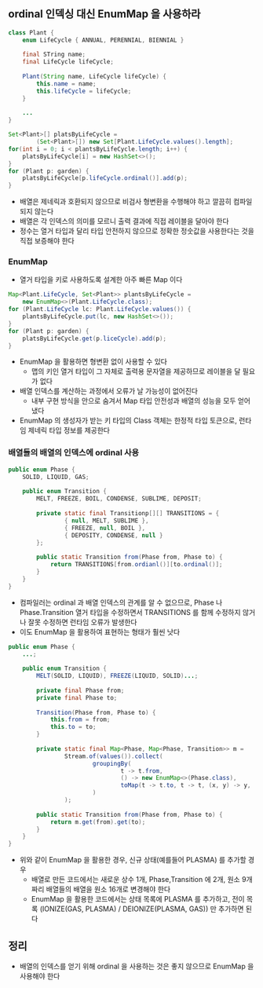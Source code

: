 ## ordinal 인덱싱 대신 EnumMap 을 사용하라

```java
class Plant {
    enum LifeCycle { ANNUAL, PERENNIAL, BIENNIAL }
    
    final STring name;
    final LifeCycle lifeCycle;
    
    Plant(String name, LifeCycle lifeCycle) {
        this.name = name;
        this.lifeCycle = lifeCycle;
    }
    
    ...
}

Set<Plant>[] platsByLifeCycle =
        (Set<Plant>[]) new Set[Plant.LifeCycle.values().length];
for(int i = 0; i < plantsByLifeCycle.length; i++) {
    platsByLifeCycle[i] = new HashSet<>();
}
for (Plant p: garden) {
    platsByLifeCycle[p.lifeCycle.ordinal()].add(p);
}
```

* 배열은 제네릭과 호환되지 않으므로 비검사 형변환을 수행해야 하고 깔끔히 컴파일되지 않는다
* 배열은 각 인덱스의 의미를 모르니 출력 결과에 직접 레이블을 달아야 한다
* 정수는 열거 타입과 달리 타입 안전하지 않으므로 정확한 정숫값을 사용한다는 것을 직접 보증해야 한다

### EnumMap

* 열거 타입을 키로 사용하도록 설계한 아주 빠른 Map 이다

```java
Map<Plant.LifeCycle, Set<Plant>> plantsByLifeCycle =
    new EnumMap<>(Plant.LifeCycle.class);
for (Plant.LifeCycle lc: Plant.LifeCycle.values()) {
    plantsByLifeCycle.put(lc, new HashSet<>());
}
for (Plant p: garden) {
    platsByLifeCycle.get(p.liceCycle).add(p);
}
```

* EnumMap 을 활용하면 형변환 없이 사용할 수 있다
    * 맵의 키인 열거 타입이 그 자체로 출력용 문자열을 제공하므로 레이블을 달 필요가 없다
* 배열 인덱스를 계산하는 과정에서 오류가 날 가능성이 없어진다
    * 내부 구현 방식을 안으로 숨겨서 Map 타입 안전성과 배열의 성능을 모두 얻어냈다
* EnumMap 의 생성자가 받는 키 타입의 Class 객체는 한정적 타입 토큰으로, 런타임 제네릭 타입 정보를 제공한다

### 배열들의 배열의 인덱스에 ordinal 사용

```java
public enum Phase {
    SOLID, LIQUID, GAS;
    
    public enum Transition {
        MELT, FREEZE, BOIL, CONDENSE, SUBLIME, DEPOSIT;
        
        private static final Transitionp[][] TRANSITIONS = {
                { null, MELT, SUBLIME },
                { FREEZE, null, BOIL },
                { DEPOSITY, CONDENSE, null }
        };
        
        public static Transition from(Phase from, Phase to) {
            return TRANSITIONS[from.ordianl()][to.ordinal()];
        }
    }
}
```

* 컴파일러는 ordinal 과 배열 인덱스의 관계를 알 수 없으므로, Phase 나 Phase.Transition 열거 타입을 수정하면서 TRANSITIONS 를 함께 수정하지 않거나 잘못 수정하면 런타임 오류가 발생한다
* 이도 EnumMap 을 활용하여 표현하는 형태가 훨씬 낫다

```java
public enum Phase {
    ...;
    
    public enum Transition {
        MELT(SOLID, LIQUID), FREEZE(LIQUID, SOLID)...;
        
        private final Phase from;
        private final Phase to;
        
        Transition(Phase from, Phase to) {
            this.from = from;
            this.to = to;
        }
        
        private static final Map<Phase, Map<Phase, Transition>> m =
                Stream.of(values()).collect(
                        groupingBy(
                                t -> t.from,
                                () -> new EnumMap<>(Phase.class),
                                toMap(t -> t.to, t -> t, (x, y) -> y, () -> new EnumMap<>(Phase.class))
                        )
                );
        
        public static Transition from(Phase from, Phase to) {
            return m.get(from).get(to);
        }
    }
}
```

* 위와 같이 EnumMap 을 활용한 경우, 신규 상태(예를들어 PLASMA) 를 추가할 경우
    * 배열로 만든 코드에서는 새로운 상수 1개, Phase,Transition 에 2개, 원소 9개 짜리 배열들의 배열을 원소 16개로 변경해야 한다
    * EnumMap 을 활용한 코드에서는 상태 목록에 PLASMA 를 추가하고, 전이 목록 (IONIZE(GAS, PLASMA) / DEIONIZE(PLASMA, GAS)) 만 추가하면 된다

## 정리

* 배열의 인덱스를 얻기 위해 ordinal 을 사용하는 것은 좋지 않으므로 EnumMap 을 사용해야 한다
